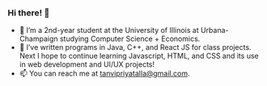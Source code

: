 ### Hi there! 👋

<!--
**tanvitalla/tanvitalla** is a ✨ _special_ ✨ repository because its `README.md` (this file) appears on your GitHub profile.

Here are some ideas to get you started:

- 🔭 I’m currently working on ...
- 🌱 I’m currently learning ...
- 👯 I’m looking to collaborate on ...
- 🤔 I’m looking for help with ...
- 💬 Ask me about ...
- 📫 How to reach me: ...
- 😄 Pronouns: ...
- ⚡ Fun fact: ...
-->
- 🔭 I’m a 2nd-year student at the University of Illinois at Urbana-Champaign studying Computer Science + Economics.
- 🌱 I’ve written programs in Java, C++, and React JS for class projects. Next I hope to continue learning Javascript, HTML, and CSS and its use in web development and UI/UX projects!
- 📫 You can reach me at tanvipriyatalla@gmail.com. 
